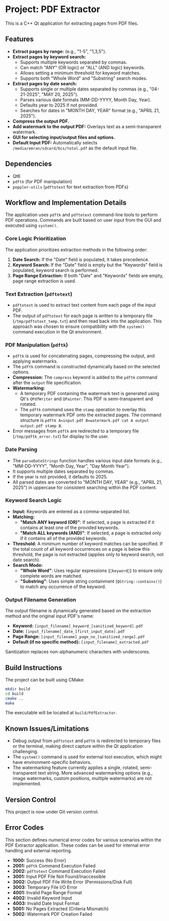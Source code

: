 # Project: PDF Extractor

This is a C++ Qt application for extracting pages from PDF files.

## Features

*   **Extract pages by range:** (e.g., "1-5", "1,3,5").
*   **Extract pages by keyword search:**
    *   Supports multiple keywords separated by commas.
    *   Can match "ANY" (OR logic) or "ALL" (AND logic) keywords.
    *   Allows setting a minimum threshold for keyword matches.
    *   Supports both "Whole Word" and "Substring" search modes.
*   **Extract pages by date search:**
    *   Supports single or multiple dates separated by commas (e.g., "04-21-2025", "MAY 20, 2025").
    *   Parses various date formats (MM-DD-YYYY, Month Day, Year).
    *   Defaults year to 2025 if not provided.
    *   Searches for dates in "MONTH DAY, YEAR" format (e.g., "APRIL 21, 2025").
*   **Compress the output PDF.**
*   **Add watermark to the output PDF:** Overlays text as a semi-transparent watermark.
*   **GUI for selecting input/output files and options.**
*   **Default Input PDF:** Automatically selects `/media/emran/sdcard/bcs/total.pdf` as the default input file.

## Dependencies

*   Qt6
*   `pdftk` (for PDF manipulation)
*   `poppler-utils` (`pdftotext` for text extraction from PDFs)

## Workflow and Implementation Details

The application uses `pdftk` and `pdftotext` command-line tools to perform PDF operations. Commands are built based on user input from the GUI and executed using `system()`.

### Core Logic Prioritization

The application prioritizes extraction methods in the following order:
1.  **Date Search:** If the "Date" field is populated, it takes precedence.
2.  **Keyword Search:** If the "Date" field is empty but the "Keywords" field is populated, keyword search is performed.
3.  **Page Range Extraction:** If both "Date" and "Keywords" fields are empty, page range extraction is used.

### Text Extraction (`pdftotext`)

*   `pdftotext` is used to extract text content from each page of the input PDF.
*   The output of `pdftotext` for each page is written to a temporary file (`/tmp/pdftotext_temp.txt`) and then read back into the application. This approach was chosen to ensure compatibility with the `system()` command execution in the Qt environment.

### PDF Manipulation (`pdftk`)

*   `pdftk` is used for concatenating pages, compressing the output, and applying watermarks.
*   The `pdftk` command is constructed dynamically based on the selected options.
*   **Compression:** The `compress` keyword is added to the `pdftk` command after the `output` file specification.
*   **Watermarking:**
    *   A temporary PDF containing the watermark text is generated using Qt's `QPdfWriter` and `QPainter`. This PDF is semi-transparent and rotated.
    *   The `pdftk` command uses the `stamp` operation to overlay this temporary watermark PDF onto the extracted pages. The command structure is `pdftk A=input.pdf B=watermark.pdf cat A output output.pdf stamp B`.
*   Error messages from `pdftk` are redirected to a temporary file (`/tmp/pdftk_error.txt`) for display to the user.

### Date Parsing

*   The `parseDateStrings` function handles various input date formats (e.g., "MM-DD-YYYY", "Month Day, Year", "Day Month Year").
*   It supports multiple dates separated by commas.
*   If the year is not provided, it defaults to 2025.
*   All parsed dates are converted to "MONTH DAY, YEAR" (e.g., "APRIL 21, 2025") in uppercase for consistent searching within the PDF content.

### Keyword Search Logic

*   **Input:** Keywords are entered as a comma-separated list.
*   **Matching:**
    *   **"Match ANY keyword (OR)"**: If selected, a page is extracted if it contains at least one of the provided keywords.
    *   **"Match ALL keywords (AND)"**: If selected, a page is extracted only if it contains all of the provided keywords.
*   **Threshold:** A minimum number of keyword matches can be specified. If the total count of all keyword occurrences on a page is below this threshold, the page is not extracted (applies only to keyword search, not date search).
*   **Search Mode:**
    *   **"Whole Word"**: Uses regular expressions (`keyword`) to ensure only complete words are matched.
    *   **"Substring"**: Uses simple string containment (`QString::contains()`) to match any occurrence of the keyword.

### Output Filename Generation

The output filename is dynamically generated based on the extraction method and the original input PDF's name:
*   **Keyword:** `[input_filename]_keyword_[sanitized_keyword].pdf`
*   **Date:** `[input_filename]_date_[first_input_date].pdf`
*   **Page Range:** `[input_filename]_page_no_[sanitized_range].pdf`
*   **Default (if no specific method):** `[input_filename]_extracted.pdf`

Sanitization replaces non-alphanumeric characters with underscores.

## Build Instructions

The project can be built using CMake:

```bash
mkdir build
cd build
cmake ..
make
```

The executable will be located at `build/PdfExtractor`.

## Known Issues/Limitations

*   Debug output from `pdftotext` and `pdftk` is redirected to temporary files or the terminal, making direct capture within the Qt application challenging.
*   The `system()` command is used for external tool execution, which might have environment-specific behaviors.
*   The watermarking feature currently applies a single, rotated, semi-transparent text string. More advanced watermarking options (e.g., image watermarks, custom positions, multiple watermarks) are not implemented.

## Version Control

This project is now under Git version control.

## Error Codes

This section defines numerical error codes for various scenarios within the PDF Extractor application. These codes can be used for internal error handling and external reporting.

*   **1000:** Success (No Error)
*   **2001:** `pdftk` Command Execution Failed
*   **2002:** `pdftotext` Command Execution Failed
*   **3001:** Input PDF File Not Found/Inaccessible
*   **3002:** Output PDF File Write Error (Permissions/Disk Full)
*   **3003:** Temporary File I/O Error
*   **4001:** Invalid Page Range Format
*   **4002:** Invalid Keyword Input
*   **4003:** Invalid Date Input Format
*   **5001:** No Pages Extracted (Criteria Mismatch)
*   **5002:** Watermark PDF Creation Failed
